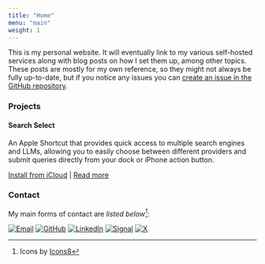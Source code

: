 ```yaml
---
title: "Home"
menu: "main"
weight: 1
---
```


This is my personal website. It will eventually link to my various self-hosted
services along with blog posts on how I set them up, among other topics. These
posts are mostly for my own reference, so they might not always be fully
up-to-date, but if you notice any issues you can
[create an issue in the GitHub repository](https://github.com/ldmitch/ldmitch.dev/issues/new).

### Projects

#### Search Select
An Apple Shortcut that provides quick access to multiple search engines and
LLMs, allowing you to easily choose between different providers and submit
queries directly from your dock or iPhone action button.

[Install from iCloud](https://www.icloud.com/shortcuts/6220472ce96f46e582bda70b5906135a) | [Read more](/posts/search-select)

### Contact

My main forms of contact are <cite>listed below[^1]</cite>:

[^1]: Icons by [Icons8](https://icons8.com/)

[![Email](/images/email-light-50.webp)](mailto:liam.mitchell@uwaterloo.ca)
[![GitHub](/images/github-light-50.webp)](https://github.com/ldmitch)
[![LinkedIn](/images/linkedin-light-50.webp)](https://www.linkedin.com/in/liamdmitchell/)
[![Signal](/images/signal-light-50.webp)](https://signal.me/#eu/D9ahAdeW8Zbb9Nlp_Priz3iuK5Cce0le33frY5Xlt31O0QdNprdF5ZmoxcCf88Ga)
[![X](/images/x-light-50.webp)](https://x.com/lidomitch)
